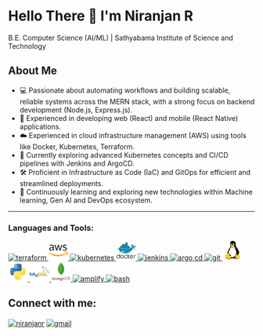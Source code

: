 <h1> Hello There 👋 I'm Niranjan R </h1>
B.E. Computer Science (AI/ML) | Sathyabama Institute of Science and Technology

## About Me

- 💻 Passionate about automating workflows and building scalable, reliable systems across the MERN stack, with a strong focus on backend development (Node.js, Express.js).
- 📱 Experienced in developing web (React) and mobile (React Native) applications.
- ☁️ Experienced in cloud infrastructure management (AWS) using tools like Docker, Kubernetes, Terraform.
- 🚀 Currently exploring advanced Kubernetes concepts and CI/CD pipelines with Jenkins and ArgoCD.
- 🛠️ Proficient in Infrastructure as Code (IaC) and GitOps for efficient and streamlined deployments.
- 🌱 Continuously learning and exploring new technologies within Machine learning, Gen AI and DevOps ecosystem.
 

---
<h3 align="left">Languages and Tools:</h3>
<p align="left">
  <a href="https://www.terraform.io/" target="_blank" rel="noreferrer">
    <img src="https://www.vectorlogo.zone/logos/terraformio/terraformio-icon.svg" alt="terraform" width="40" height="40"/>
  </a>
  <a href="https://aws.amazon.com/" target="_blank" rel="noreferrer">
    <img src="https://raw.githubusercontent.com/devicons/devicon/master/icons/amazonwebservices/amazonwebservices-original-wordmark.svg" alt="aws" width="40" height="40"/>
  </a>
  <a href="https://kubernetes.io" target="_blank" rel="noreferrer">
    <img src="https://www.vectorlogo.zone/logos/kubernetes/kubernetes-icon.svg" alt="kubernetes" width="40" height="40"/>
  </a>
  <a href="https://www.docker.com/" target="_blank" rel="noreferrer">
    <img src="https://raw.githubusercontent.com/devicons/devicon/master/icons/docker/docker-original-wordmark.svg" alt="docker" width="40" height="40"/>
  </a>
  <a href="https://www.jenkins.io" target="_blank" rel="noreferrer">
    <img src="https://www.vectorlogo.zone/logos/jenkins/jenkins-icon.svg" alt="jenkins" width="40" height="40"/>
  </a>
  <a href="https://argoproj.github.io/cd/" target="_blank" rel="noreferrer">
    <img src="https://icon.icepanel.io/Technology/svg/Argo-CD.svg" alt="argo cd" width="40" height="40"/>
  </a>
  <a href="https://git-scm.com/" target="_blank" rel="noreferrer">
    <img src="https://www.vectorlogo.zone/logos/git-scm/git-scm-icon.svg" alt="git" width="40" height="40"/>
  </a>
  <a href="https://www.linux.org/" target="_blank" rel="noreferrer">
    <img src="https://raw.githubusercontent.com/devicons/devicon/master/icons/linux/linux-original.svg" alt="linux" width="40" height="40"/>
  </a>
  <a href="https://www.python.org" target="_blank" rel="noreferrer">
    <img src="https://raw.githubusercontent.com/devicons/devicon/master/icons/python/python-original.svg" alt="python" width="40" height="40"/>
  </a>
  <a href="https://www.mysql.com/" target="_blank" rel="noreferrer">
    <img src="https://raw.githubusercontent.com/devicons/devicon/master/icons/mysql/mysql-original-wordmark.svg" alt="mysql" width="40" height="40"/>
  </a>
  <a href="https://www.mongodb.com/" target="_blank" rel="noreferrer">
    <img src="https://raw.githubusercontent.com/devicons/devicon/master/icons/mongodb/mongodb-original-wordmark.svg" alt="mongodb" width="40" height="40"/>
  </a>
  <a href="https://aws.amazon.com/amplify/" target="_blank" rel="noreferrer">
    <img src="https://docs.amplify.aws/assets/logo-dark.svg" alt="amplify" width="40" height="40"/>
  </a>
  <a href="https://www.gnu.org/software/bash/" target="_blank" rel="noreferrer">
    <img src="https://www.vectorlogo.zone/logos/gnu_bash/gnu_bash-icon.svg" alt="bash" width="40" height="40"/>
  </a>
</p>

## Connect with me:

<p align="left">
<a href="https://www.linkedin.com/in/niranjanrcj/" target="blank"><img align="center" src="https://raw.githubusercontent.com/rahuldkjain/github-profile-readme-generator/master/src/images/icons/Social/linked-in-alt.svg" alt="niranjanr" height="30" width="40" /></a>
 <a href="mailto:niranjan11714@gmail.com" target="blank">
    <img align="center" src="https://www.vectorlogo.zone/logos/gmail/gmail-icon.svg" alt="gmail" height="30" width="40"/>
  </a>
</p>
